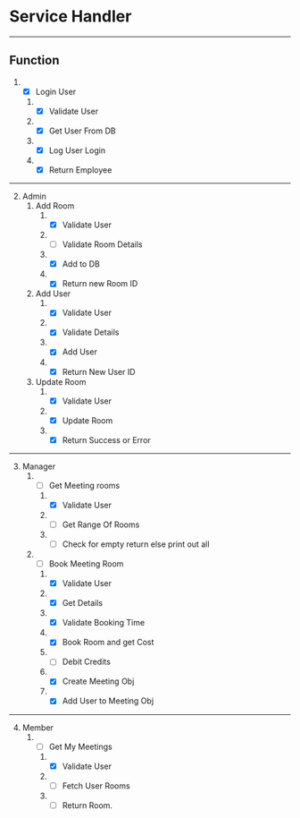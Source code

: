 # Service Handler

---
## Function

1. - [X] Login User 
   1. - [X] Validate User
   2. - [X] Get User From DB
   3. - [X] Log User Login
   4. - [X] Return Employee

---
2. Admin
   1. Add Room
      1. - [X] Validate User
      2. - [ ] Validate Room Details
      3. - [X] Add to DB
      4. - [X] Return new Room ID
   2. Add User
      1. - [X] Validate User
      2. - [X] Validate Details
      3. - [X] Add User 
      4. - [X] Return New User ID
   3. Update Room
      1. - [X] Validate User
      2. - [X] Update Room
      3. - [X] Return Success or Error

---
3. Manager
   1. - [ ] Get Meeting rooms
      1. - [X] Validate User
      2. - [ ] Get Range Of Rooms
      3. - [ ] Check for empty return else print out all
   2. - [ ] Book Meeting Room
      1. - [X] Validate User
      2. - [X] Get Details
      3. - [X] Validate Booking Time
      4. - [X] Book Room and get Cost
      5. - [ ] Debit Credits
      6. - [X] Create Meeting Obj
      7. - [X] Add User to Meeting Obj
---
4. Member
   1. - [ ] Get My Meetings
      1. - [X] Validate User
      2. - [ ] Fetch User Rooms 
      3. - [ ] Return Room.